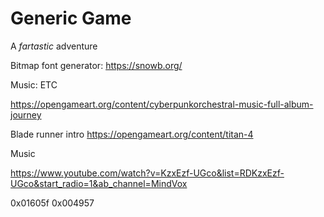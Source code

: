 
# Generic Game

A *fartastic* adventure

Bitmap font generator:
https://snowb.org/

Music: ETC

https://opengameart.org/content/cyberpunkorchestral-music-full-album-journey

Blade runner intro
https://opengameart.org/content/titan-4

Music

https://www.youtube.com/watch?v=KzxEzf-UGco&list=RDKzxEzf-UGco&start_radio=1&ab_channel=MindVox

0x01605f
0x004957
